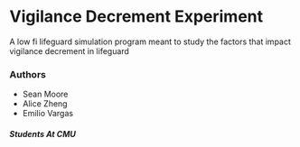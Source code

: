 # Vigilance Decrement Experiment

A low fi lifeguard simulation program meant to study the factors that impact vigilance decrement in lifeguard

### Authors

+ Sean Moore
+ Alice Zheng
+ Emilio Vargas

##### Students At CMU

